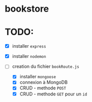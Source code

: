 # bookstore

# TODO: 

- [x] installer `express`
- [x] installer `nodemon`

- [ ] creation du fichier `bookRoute.js`
    - [x] installer `mongoose`
    - [x] connexion à MongoDB
    - [x] CRUD - methode `POST`
    - [x] CRUD - methode `GET` pour un `id`
